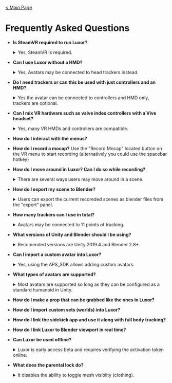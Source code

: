 [< Main Page](https://github.com/guiglass/LUXOR/blob/gh-pages/index.md)

# Frequently Asked Questions

- **Is SteamVR required to run Luxor?**
  <details><summary>Yes, SteamVR is required.</summary>

			SteamVR is needed for tracker support and for interaction with props and scenes. *However many non-SteamVR HMDs and controllers are supported and can be used with SteamVR (Oculus, WMR, Kinect)*.

	*it is possible to use some basic features on a PC with only a Oculus Quest 2 HMD and no SteamVR.*
  
   </details>

- **Can I use Luxor without a HMD?**
  <details><summary>Yes, Avatars may be connected to head trackers instead.</summary>
	It is possible to connect the avatar to a head tracker without the need for an HMD. This can be acomplished by configuring a tracker to function as a head tracker in the Tracer Setup menu:
	<p align="center">
		<img width="15%" height="15%" src="/img/tracker setup.png"/>
	</p>
   </details>
- **Do I need trackers or can this be used with just controllers and an HMD?**
  <details><summary>Yes the avatar can be connected to controllers and HMD only, trackers are optional.</summary>
	There is basic locomotion for animating the avatar's lower body if no feet or hip trackers are preset or the avatar may be locked for standing or sitting in place. 
   </details>
- **Can I mix VR hardware such as valve index controllers with a Vive headset?**
  <details><summary>Yes, many VR HMDs and controllers are compatible.</summary>
	Users may mix controllers such as Knuckles, Vive wands, Oculus touch and WMR (using SteamVR).
   </details>
   
- **How do I interact with the menus?**

- **How do I record a mocap?**
Use the "Record Mocap" located button on the VR menu to start recording (alternatively you could use the spacebar hotkey)


- **How do I move around in Luxor? Can I do so while recording?**
  <details><summary>There are several ways users may move around in a scene.</summary>
	Some controls are located in the main menu for moving, rotating or scaling the avatar:
	<p align="center">
		<img width="15%" height="15%" src="/img/slew controls.png">
	</p>
	<p align="center">
	This panel is hidden during recording.
	</p>

	- Superhero fly mode may be enabled during recording, and when used in combination with raycast floor the avatar will remain attached to any floor but can be moved in the direction the user is pointing.
	<p align="center">
		<img width="15%" height="15%" src="/img/slew fly.png">
	</p>

	- The Sidekick app also has simplified controls for positioning the avatar in the scene remotely:
	<p align="center">
	 <img width="15%" height="15%" src="/img/sidekick slew controls.png">
	</p>
   </details>
- **How do I export my scene to Blender?**
  <details><summary>Users can export the current recoreded scenes as blender files from the "export" panel.</summary>
	To export the current mocap and scene to Blender locate the *export* panel and enter a folder name where the files will be written and then pressing *export*:
	<p align="center">
	 <img width="15%" height="15%" src="/img/panel ui export.png">
	</p>

	- The menu in VR also provids an *export* panel and can be used to export the current scene to Blener files:
	<p align="center">
		<img width="15%" height="15%" src="/img/panel vr export.png">
	</p>
   </details>  
- **How many trackers can I use in total?**
  <details><summary>Avatars may be connected to 11 points of tracking.</summary>
	Avatars may be connected to 11 points of tracking (hands, arms, elbows, feet knees, hip, chest, head). 
	<p align="center">
		<img width="15%" height="15%" src="/img/mocap_suit.jpg">
	</p>
	
	And two auxilary trackers may be used for props and VR cameras.
   </details>
- **What versions of Unity and Blender should I be using?**
  <details><summary>Recomended versions are Unity 2019.4 and Blender 2.8+.</summary>
	- It's recomended to use Unity 2019.4 with the APS_SDK however other versions are compatible and the APS_SDK can be used with Unity 2018.4.20f1 (for backwards compatibility with vrchat). *The APS_SDK is not compatible with Unity 2020!*
	- Using Blender 2.8 is recomended, however 2.79 is mostly supported.
   </details>
- **Can I import a custom avatar into Luxor?**
  <details><summary>Yes, using the APS_SDK allows adding custom avatars.</summary>
	The APS_SDK allows adding avatars to Luxor using modles from either .fbx or .blend files: 
	<p align="center">
		<img width="15%" height="15%" src="http://i3.ytimg.com/vi/oEwkhIr4ffw/hqdefault.jpg">
	</p>
	
   </details>
- **What types of avatars are supported?**
  <details><summary>Most avatars are supported so long as they can be configured as a standard humanoid in Unity.</summary>
	Using the APS_SDK almost any humanoid avatar can be added so long as the avatar can be configured as a standard humanoid in Unity.
   </details>
   
- **How do I make a prop that can be grabbed like the ones in Luxor?**

- **How do I import custom sets (worlds) into Luxor?**

- **How do I link the sidekick app and use it along with full body tracking?**

- **How do I link Luxor to Blender viewport in real time?**

- **Can Luxor be used offline?**
  <details><summary>Luxor is early access beta and requires verifying the activation token online.</summary>
  - Luxor is early access beta. When the program starts it requires verifying an activation token. After initially verifying activation no futher internet connection is required.
   </details>
- **What does the parental lock do?**
  <details><summary>It disables the ability to toggle mesh visiblity (clothing).</summary>
	Currently parental lock disables the ability to toggle mesh visiblity (clothing). But may be used in the future so users can lock adult props/avatars from loading or showing (for live streaming). 
   </details>

